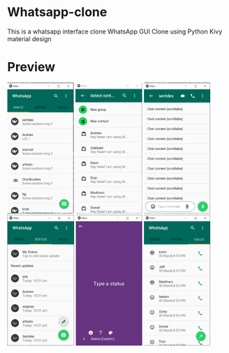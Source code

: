 # Whatsapp-clone
This is a whatsapp interface clone
WhatsApp GUI Clone using Python Kivy material design

# Preview

<img src = "WhatsApp%20clone/Images/first.PNG" height = "300">     <img src = "WhatsApp%20clone/Images/second.PNG" height = "300">     <img src = "WhatsApp%20clone/Images/third.PNG" height = "300">     <img src = "WhatsApp%20clone/Images/fourth.PNG" height = "300">     <img src = "WhatsApp%20clone/Images/fifth.PNG" height = "300">     <img src = "WhatsApp%20clone/Images/sixth.PNG" height = "300">

